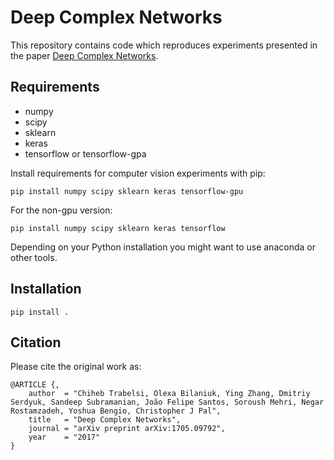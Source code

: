 Deep Complex Networks
=====================

This repository contains code which reproduces experiments presented in
the paper [Deep Complex Networks](https://arxiv.org/abs/1705.09792).

Requirements
------------

- numpy
- scipy
- sklearn
- keras
- tensorflow or tensorflow-gpa

Install requirements for computer vision experiments with pip:
```
pip install numpy scipy sklearn keras tensorflow-gpu
```

For the non-gpu version:
```
pip install numpy scipy sklearn keras tensorflow
```

Depending on your Python installation you might want to use anaconda or other tools.


Installation
------------

```
pip install .
```


Citation
--------

Please cite the original work as: 

```
@ARTICLE {,
    author  = "Chiheb Trabelsi, Olexa Bilaniuk, Ying Zhang, Dmitriy Serdyuk, Sandeep Subramanian, João Felipe Santos, Soroush Mehri, Negar Rostamzadeh, Yoshua Bengio, Christopher J Pal",
    title   = "Deep Complex Networks",
    journal = "arXiv preprint arXiv:1705.09792",
    year    = "2017"
}
```
